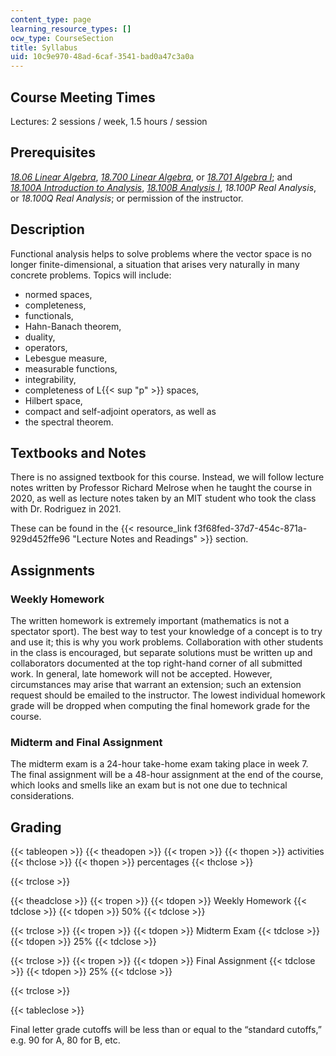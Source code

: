 ```yaml
---
content_type: page
learning_resource_types: []
ocw_type: CourseSection
title: Syllabus
uid: 10c9e970-48ad-6caf-3541-bad0a47c3a0a
---
```


Course Meeting Times
--------------------

Lectures: 2 sessions / week, 1.5 hours / session

Prerequisites
-------------

[_18.06 Linear Algebra_](/courses/18-06sc-linear-algebra-fall-2011/), [_18.700 Linear Algebra_](/courses/18-700-linear-algebra-fall-2013/), or [_18.701 Algebra I_](/courses/18-701-algebra-i-fall-2010/); and [_18.100A Introduction to Analysis_](/courses/18-100a-introduction-to-analysis-fall-2012/), [_18.100B Analysis I_](/courses/18-100b-analysis-i-fall-2010/), _18.100P Real Analysis_, or _18.100Q Real Analysis_; or permission of the instructor.

Description
-----------

Functional analysis helps to solve problems where the vector space is no longer finite-dimensional, a situation that arises very naturally in many concrete problems. Topics will include:

*   normed spaces,
*   completeness,
*   functionals,
*   Hahn-Banach theorem,
*   duality,
*   operators,
*   Lebesgue measure,
*   measurable functions,
*   integrability,
*   completeness of L{{< sup "p" >}} spaces,
*   Hilbert space,
*   compact and self-adjoint operators, as well as
*   the spectral theorem.

Textbooks and Notes
-------------------

There is no assigned textbook for this course. Instead, we will follow lecture notes written by Professor Richard Melrose when he taught the course in 2020, as well as lecture notes taken by an MIT student who took the class with Dr. Rodriguez in 2021.

These can be found in the {{< resource_link f3f68fed-37d7-454c-871a-929d452ffe96 "Lecture Notes and Readings" >}} section.

Assignments
-----------

### Weekly Homework

The written homework is extremely important (mathematics is not a spectator sport). The best way to test your knowledge of a concept is to try and use it; this is why you work problems. Collaboration with other students in the class is encouraged, but separate solutions must be written up and collaborators documented at the top right-hand corner of all submitted work. In general, late homework will not be accepted. However, circumstances may arise that warrant an extension; such an extension request should be emailed to the instructor. The lowest individual homework grade will be dropped when computing the final homework grade for the course.

### Midterm and Final Assignment

The midterm exam is a 24-hour take-home exam taking place in week 7. The final assignment will be a 48-hour assignment at the end of the course, which looks and smells like an exam but is not one due to technical considerations.

Grading
-------

{{< tableopen >}}
{{< theadopen >}}
{{< tropen >}}
{{< thopen >}}
activities
{{< thclose >}}
{{< thopen >}}
percentages
{{< thclose >}}

{{< trclose >}}

{{< theadclose >}}
{{< tropen >}}
{{< tdopen >}}
Weekly Homework
{{< tdclose >}}
{{< tdopen >}}
50%
{{< tdclose >}}

{{< trclose >}}
{{< tropen >}}
{{< tdopen >}}
Midterm Exam
{{< tdclose >}}
{{< tdopen >}}
25%
{{< tdclose >}}

{{< trclose >}}
{{< tropen >}}
{{< tdopen >}}
Final Assignment
{{< tdclose >}}
{{< tdopen >}}
25%
{{< tdclose >}}

{{< trclose >}}

{{< tableclose >}}

Final letter grade cutoffs will be less than or equal to the “standard cutoffs,” e.g. 90 for A, 80 for B, etc.